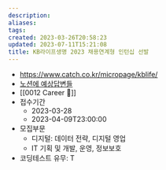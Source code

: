 ```yaml
---
description:
aliases: 
tags: 
created: 2023-03-26T20:58:23
updated: 2023-07-11T15:21:08
title: KB라이프생명 2023 채용연계형 인턴십 선발
---
```

- https://www.catch.co.kr/micropage/kblife/
- [노션에 예상답변들](https://choiwheatley.notion.site/KB-2023-479771ed30aa417799246ef67f9e2893)
- [[0012 Career 💼]]
- 접수기간
	- 2023-03-28
	- 2023-04-09T23:00:00
- 모집부문
	- 디지털: 데이터 전략, 디지털 영업
	- IT 기획 및 개발, 운영, 정보보호
- 코딩테스트 유무: T
